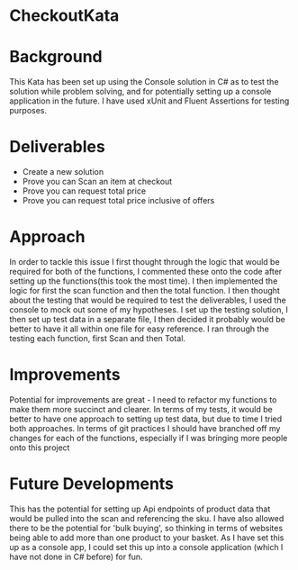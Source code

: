 # CheckoutKata
# Background
This Kata has been set up using the Console solution in C# as to test the solution while problem solving, and for potentially setting up a console application in the future. I have used xUnit and Fluent Assertions for testing purposes. 

# Deliverables
- Create a new solution
- Prove you can Scan an item at checkout
- Prove you can request total price
- Prove you can request total price inclusive of offers

# Approach
In order to tackle this issue I first thought through the logic that would be required for both of the functions, I commented these onto the code after setting up the functions(this took the most time).
I then implemented the logic for first the scan function and then the total function. I then thought about the testing that would be required to test the deliverables, I used the console to mock out some of my hypotheses.
I set up the testing solution, I then set up test data in a separate file, I then decided it probably would be better to have it all within one file for easy reference. 
I ran through the testing each function, first Scan and then Total. 

# Improvements
Potential for improvements are great - I need to refactor my functions to make them more succinct and clearer. In terms of my tests, it would be better to have one approach to setting up test data, but due to time I tried both approaches. 
In terms of git practices I should have branched off my changes for each of the functions, especially if I was bringing more people onto this project

# Future Developments
This has the potential for setting up Api endpoints of product data that would be pulled into the scan and referencing the sku. I have also allowed there to be the potential for 'bulk buying', so thinking in terms of websites being able to add more than one product to your basket. 
As I have set this up as a console app, I could set this up into a console application (which I have not done in C# before) for fun. 
